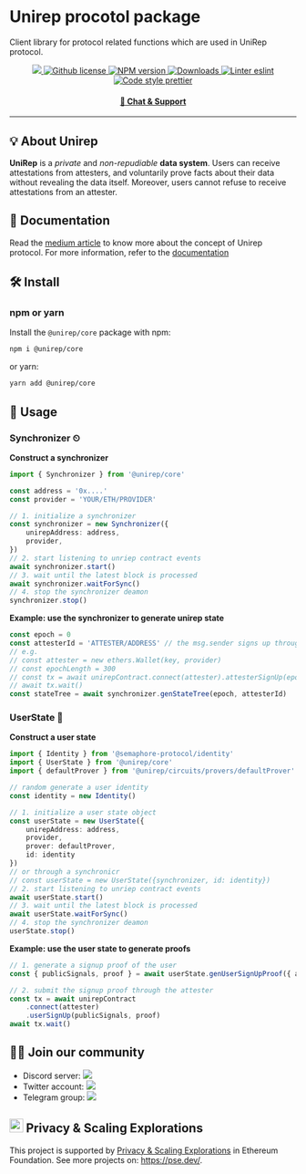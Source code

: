 # Unirep procotol package

Client library for protocol related functions which are used in UniRep protocol.

<p align="center">
    <a href="https://github.com/unirep/unirep">
        <img src="https://img.shields.io/badge/project-unirep-blue.svg?style=flat-square" />
    </a>
    <a href="https://github.com/unirep/unirep/blob/master/LICENSE">
        <img alt="Github license" src="https://img.shields.io/github/license/unirep/unirep.svg?style=flat-square" />
    </a>
    <a href="https://www.npmjs.com/package/@unirep/core">
        <img alt="NPM version" src="https://img.shields.io/npm/v/@unirep/core?style=flat-square" />
    </a>
    <a href="https://npmjs.org/package/@unirep/core">
        <img alt="Downloads" src="https://img.shields.io/npm/dm/@unirep/core.svg?style=flat-square" />
    </a>
    <a href="https://eslint.org/">
        <img alt="Linter eslint" src="https://img.shields.io/badge/linter-eslint-8080f2?style=flat-square&logo=eslint" />
    </a>
    <a href="https://prettier.io/">
        <img alt="Code style prettier" src="https://img.shields.io/badge/code%20style-prettier-f8bc45?style=flat-square&logo=prettier" />
    </a>
</p>

<div align="center">
    <h4>
        <a href="https://discord.gg/VzMMDJmYc5">
            🤖 Chat &amp; Support
        </a>
    </h4>
</div>

---

## 💡 About Unirep
**UniRep** is a *private* and *non-repudiable* **data system**. Users can receive attestations from attesters, and voluntarily prove facts about their data without revealing the data itself. Moreover, users cannot refuse to receive attestations from an attester.

## 📘 Documentation

Read the [medium article](https://medium.com/privacy-scaling-explorations/unirep-a-private-and-non-repudiable-reputation-system-7fb5c6478549) to know more about the concept of Unirep protocol.
For more information, refer to the [documentation](https://developer.unirep.io/)

## 🛠 Install

### npm or yarn

Install the `@unirep/core` package with npm:

```bash
npm i @unirep/core
```

or yarn:

```bash
yarn add @unirep/core
```

## 📔 Usage

### Synchronizer ⏲

**Construct a synchronizer**
```typescript
import { Synchronizer } from '@unirep/core'

const address = '0x....'
const provider = 'YOUR/ETH/PROVIDER'

// 1. initialize a synchronizer
const synchronizer = new Synchronizer({
    unirepAddress: address,
    provider,
})
// 2. start listening to unriep contract events
await synchronizer.start()
// 3. wait until the latest block is processed
await synchronizer.waitForSync()
// 4. stop the synchronizer deamon
synchronizer.stop()
```

**Example: use the synchronizer to generate unirep state**
```typescript
const epoch = 0
const attesterId = 'ATTESTER/ADDRESS' // the msg.sender signs up through `attesterSignUp()`
// e.g.
// const attester = new ethers.Wallet(key, provider)
// const epochLength = 300
// const tx = await unirepContract.connect(attester).attesterSignUp(epochLength)
// await tx.wait()
const stateTree = await synchronizer.genStateTree(epoch, attesterId)
```

### UserState 👤

**Construct a user state**
```typescript
import { Identity } from '@semaphore-protocol/identity'
import { UserState } from '@unirep/core'
import { defaultProver } from '@unirep/circuits/provers/defaultProver'

// random generate a user identity
const identity = new Identity()

// 1. initialize a user state object
const userState = new UserState({
    unirepAddress: address,
    provider,
    prover: defaultProver,
    id: identity
})
// or through a synchronicr
// const userState = new UserState({synchronizer, id: identity})
// 2. start listening to unriep contract events
await userState.start()
// 3. wait until the latest block is processed
await userState.waitForSync()
// 4. stop the synchronizer deamon
userState.stop()
```

**Example: use the user state to generate proofs**
```typescript
// 1. generate a signup proof of the user
const { publicSignals, proof } = await userState.genUserSignUpProof({ attesterId: attester.address })

// 2. submit the signup proof through the attester
const tx = await unirepContract
    .connect(attester)
    .userSignUp(publicSignals, proof)
await tx.wait()
```

## 🙌🏻 Join our community
- Discord server: <a href="https://discord.gg/VzMMDJmYc5"><img src="https://img.shields.io/discord/931582072152281188?label=Discord&style=flat-square&logo=discord" /></a>
- Twitter account: <a href="https://twitter.com/UniRep_Protocol"><img src="https://img.shields.io/twitter/follow/UniRep_Protocol?style=flat-square&logo=twitter" /></a>
- Telegram group: <a href="https://t.me/unirep"><img src="https://img.shields.io/badge/telegram-@unirep-blue.svg?style=flat-square&logo=telegram" /></a>

## <img height="24" src="https://pse.dev/_next/static/media/header-logo.16312102.svg" /> Privacy & Scaling Explorations

This project is supported by [Privacy & Scaling Explorations](https://github.com/privacy-scaling-explorations) in Ethereum Foundation.
See more projects on: https://pse.dev/.
